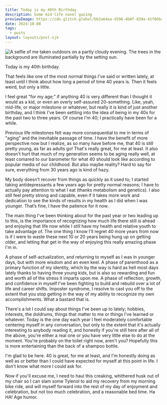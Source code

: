 ```yaml
---
title: Today is my 40th Birthday
description: Some mid-life navel gazing
previewImage: https://cdn.glitch.global/bb2a64aa-d596-4b0f-839a-41f66ba7056e/a-very-40-selfie-haha-millennials.jpeg?v=1728520658922
date: 2024-10-08
tags:
  - posts
layout: layouts/post.njk
---
```


<img class="big-image" src="https://cdn.glitch.global/bb2a64aa-d596-4b0f-839a-41f66ba7056e/a-very-40-selfie-haha-millennials.jpeg?v=1728520658922" alt="A selfie of me taken outdoors on a partly cloudy evening. The trees in the background are illuminated partially by the setting sun.">

Today is my 40th birthday.

That feels like one of the most normal things I've said or written lately, at least until I think about how long a period of time 40 years is. Then it feels weird, but only a little.

I feel great "for my age;” if anything 40 is very different than I thought it would as a kid, or even an overly self-assured 20-something. Like, yeah, mid-life, or major milestone or whatever, but really it is kind of just another birthday, and I think I've been settling into the idea of being in my 40s for the past two to three years. Of course I'm 40; I practically have been for a while.

Previous life milestones felt way more consequential to me in terms of "aging" and the inevitable passage of time. I have the benefit of more perspective now but I realize, as so many have before me, that 40 is still pretty young, as far as adults go! That's really great, for me at least. It also doesn't hurt that much of my generation seems to be aging really well, at least comared to our barometer for what 40 should look like according to popular media of our childhood. But also maybe reality? Hard to say for sure, everything from 30 years ago is kind of hazy.

My body doesn’t recover from things as quickly as it used to; I started taking antidepressants a few years ago for pretty normal reasons; I have to actually pay attention to what I eat (thanks metabolism and genetics). I also still feel pretty strong and capable, even if it takes more work and dedication to see the kinds of results in my health as I did when I was younger. That’s fine, I have the patience for it now.

The main thing I've been thinking about for the past year or two leading up to this, is the importance of recognizing how much life there still is ahead and enjoying that life now while I still have my health and relative youth to take advantage of. The one thing I know I'll regret 40 more years from now is if I were to waste these next 10 or 20 years being hung up on getting older, and letting that get in the way of enjoying this really amazing phase I'm in.

A phase of self-actualization, and returning to myself as I was in younger days, but with more wisdom and an even keel. A phase of parenthood as a primary function of my identity, which by the way is hard as hell most days lately thanks to having three young kids, but is also so rewarding and fun and worth all of the stress it imparts upon me. A phase of reflection, growth, and confidence in myself I've been fighting to build and rebuild over a lot of life and career shifts. Imposter syndrome, I resolve to cast you off to the extent that you stop getting in the way of my ability to recognize my own accomplishments. What a bastard that is.

There's a lot I could say about things I've been up to lately; hobbies, interests, the doldrums, things that matter to me or things I've learned or whatever. Today is the one day each year I feel moderately comfortable centering myself in any conversation, but only to the extent that it's actually interesting to anybody reading it, and honestly if you're still here after all of the above, you're either a real one or you have very little else to do at the moment. You're probably on the toilet right now, aren't you? Hopefully this is more entertaining than the back of a shampoo bottle.

I'm glad to be here. 40 is great, for me at least, and I'm honestly doing as well as or better than I could have expected for myself at this point in life. I don't know what more I could ask for.

Now if you'll excuse me, I need to haul this creaking, whithered husk out of my chair so I can slam some Tylenol to aid my recovery from my morning bike ride, and will myself forward into the rest of my day of enjoyment and celebration, but not too much celebration, and a reasonable bed time. Ha HA! Age humor.
